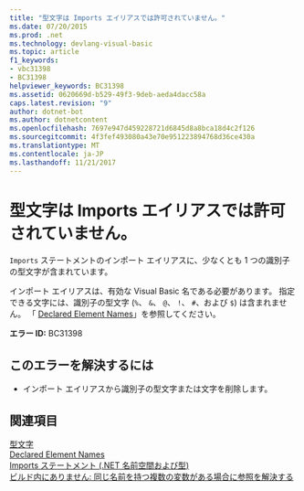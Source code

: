 ```yaml
---
title: "型文字は Imports エイリアスでは許可されていません。"
ms.date: 07/20/2015
ms.prod: .net
ms.technology: devlang-visual-basic
ms.topic: article
f1_keywords:
- vbc31398
- BC31398
helpviewer_keywords: BC31398
ms.assetid: 0620669d-b529-49f3-9deb-aeda4dacc58a
caps.latest.revision: "9"
author: dotnet-bot
ms.author: dotnetcontent
ms.openlocfilehash: 7697e947d459228721d6845d8a8bca18d4c2f126
ms.sourcegitcommit: 4f3fef493080a43e70e951223894768d36ce430a
ms.translationtype: MT
ms.contentlocale: ja-JP
ms.lasthandoff: 11/21/2017
---
```

# <a name="type-characters-are-not-allowed-on-imports-aliases"></a>型文字は Imports エイリアスでは許可されていません。
`Imports` ステートメントのインポート エイリアスに、少なくとも 1 つの識別子の型文字が含まれています。  
  
 インポート エイリアスは、有効な Visual Basic 名である必要があります。 指定できる文字には、識別子の型文字 (`%`、 `&`、 `@`、 `!`、 `#`、および `$`) は含まれません。 「 [Declared Element Names](../../visual-basic/programming-guide/language-features/declared-elements/declared-element-names.md)」を参照してください。  
  
 **エラー ID:** BC31398  
  
## <a name="to-correct-this-error"></a>このエラーを解決するには  
  
-   インポート エイリアスから識別子の型文字または文字を削除します。  
  
## <a name="see-also"></a>関連項目  
 [型文字](../../visual-basic/programming-guide/language-features/data-types/type-characters.md)  
 [Declared Element Names](../../visual-basic/programming-guide/language-features/declared-elements/declared-element-names.md)  
 [Imports ステートメント (.NET 名前空間および型)](../../visual-basic/language-reference/statements/imports-statement-net-namespace-and-type.md)  
 [ビルド内にありません: 同じ名前を持つ複数の変数がある場合に参照を解決する](http://msdn.microsoft.com/en-us/9601e39f-1911-44e1-ace5-3f6e090408b9)
